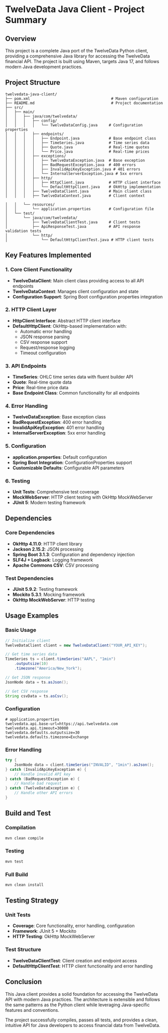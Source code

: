 # TwelveData Java Client - Project Summary

## Overview

This project is a complete Java port of the TwelveData Python client, providing a comprehensive Java library for accessing the TwelveData financial API. The project is built using Maven, targets Java 17, and follows modern Java development practices.

## Project Structure

```
twelvedata-java-client/
├── pom.xml                                    # Maven configuration
├── README.md                                  # Project documentation
├── src/
│   ├── main/
│   │   ├── java/com/twelvedata/
│   │   │   ├── config/
│   │   │   │   └── TwelveDataConfig.java     # Configuration properties
│   │   │   ├── endpoints/
│   │   │   │   ├── Endpoint.java             # Base endpoint class
│   │   │   │   ├── TimeSeries.java           # Time series data
│   │   │   │   ├── Quote.java                # Real-time quotes
│   │   │   │   └── Price.java                # Real-time prices
│   │   │   ├── exceptions/
│   │   │   │   ├── TwelveDataException.java  # Base exception
│   │   │   │   ├── BadRequestException.java  # 400 errors
│   │   │   │   ├── InvalidApiKeyException.java # 401 errors
│   │   │   │   └── InternalServerException.java # 5xx errors
│   │   │   ├── http/
│   │   │   │   ├── HttpClient.java           # HTTP client interface
│   │   │   │   └── DefaultHttpClient.java    # OkHttp implementation
│   │   │   ├── TwelveDataClient.java         # Main client class
│   │   │   ├── TwelveDataContext.java        # Client context

│   │   └── resources/
│   │       └── application.properties        # Configuration file
│   └── test/
│       └── java/com/twelvedata/
│           ├── TwelveDataClientTest.java     # Client tests
│           ├── ApiResponseTest.java          # API response validation tests
│           └── http/
│               └── DefaultHttpClientTest.java # HTTP client tests
```

## Key Features Implemented

### 1. Core Client Functionality
- **TwelveDataClient**: Main client class providing access to all API endpoints
- **TwelveDataContext**: Manages client configuration and state
- **Configuration Support**: Spring Boot configuration properties integration

### 2. HTTP Client Layer
- **HttpClient Interface**: Abstract HTTP client interface
- **DefaultHttpClient**: OkHttp-based implementation with:
  - Automatic error handling
  - JSON response parsing
  - CSV response support
  - Request/response logging
  - Timeout configuration

### 3. API Endpoints
- **TimeSeries**: OHLC time series data with fluent builder API
- **Quote**: Real-time quote data
- **Price**: Real-time price data
- **Base Endpoint Class**: Common functionality for all endpoints

### 4. Error Handling
- **TwelveDataException**: Base exception class
- **BadRequestException**: 400 error handling
- **InvalidApiKeyException**: 401 error handling
- **InternalServerException**: 5xx error handling

### 5. Configuration
- **application.properties**: Default configuration
- **Spring Boot Integration**: ConfigurationProperties support
- **Customizable Defaults**: Configurable API parameters

### 6. Testing
- **Unit Tests**: Comprehensive test coverage
- **MockWebServer**: HTTP client testing with OkHttp MockWebServer
- **JUnit 5**: Modern testing framework

## Dependencies

### Core Dependencies
- **OkHttp 4.11.0**: HTTP client library
- **Jackson 2.15.2**: JSON processing
- **Spring Boot 3.1.3**: Configuration and dependency injection
- **SLF4J + Logback**: Logging framework
- **Apache Commons CSV**: CSV processing

### Test Dependencies
- **JUnit 5.9.2**: Testing framework
- **Mockito 5.3.1**: Mocking framework
- **OkHttp MockWebServer**: HTTP testing

## Usage Examples

### Basic Usage
```java
// Initialize client
TwelveDataClient client = new TwelveDataClient("YOUR_API_KEY");

// Get time series data
TimeSeries ts = client.timeSeries("AAPL", "1min")
    .outputsize(10)
    .timezone("America/New_York");

// Get JSON response
JsonNode data = ts.asJson();

// Get CSV response
String csvData = ts.asCsv();
```

### Configuration
```properties
# application.properties
twelvedata.api.base-url=https://api.twelvedata.com
twelvedata.api.timeout=30000
twelvedata.defaults.outputsize=30
twelvedata.defaults.timezone=Exchange
```

### Error Handling
```java
try {
    JsonNode data = client.timeSeries("INVALID", "1min").asJson();
} catch (InvalidApiKeyException e) {
    // Handle invalid API key
} catch (BadRequestException e) {
    // Handle bad request
} catch (TwelveDataException e) {
    // Handle other API errors
}
```

## Build and Test

### Compilation
```bash
mvn clean compile
```

### Testing
```bash
mvn test
```

### Full Build
```bash
mvn clean install
```





## Testing Strategy

### Unit Tests
- **Coverage**: Core functionality, error handling, configuration
- **Framework**: JUnit 5 + Mockito
- **HTTP Testing**: OkHttp MockWebServer

### Test Structure
- **TwelveDataClientTest**: Client creation and endpoint access
- **DefaultHttpClientTest**: HTTP client functionality and error handling



## Conclusion

This Java client provides a solid foundation for accessing the TwelveData API with modern Java practices. The architecture is extensible and follows the same patterns as the Python client while leveraging Java-specific features and conventions.

The project successfully compiles, passes all tests, and provides a clean, intuitive API for Java developers to access financial data from TwelveData. 